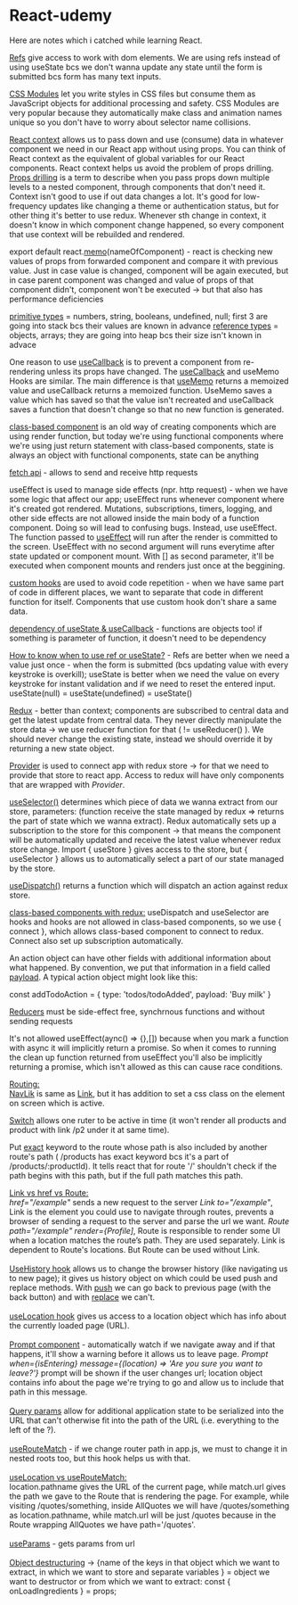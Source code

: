 # React-udemy
Here are notes which i catched while learning React.

<ins>Refs</ins> give access to work with dom elements. We are using refs instead of using useState bcs we don't wanna update any state until the form is submitted bcs form has many text inputs. 

<ins>CSS Modules</ins> let you write styles in CSS files but consume them as JavaScript objects for additional processing and safety. CSS Modules are very popular because they automatically make class and animation names unique so you don't have to worry about selector name collisions.

<ins>React context</ins> allows us to pass down and use (consume) data in whatever component we need in our React app without using props. You can think of React context as the equivalent of global variables for our React components. React context helps us avoid the problem of props drilling.
<ins>Props drilling</ins> is a term to describe when you pass props down multiple levels to a nested component, through components that don't need it.  Context isn't good to use if out data changes a lot. It's good for low-frequency updates like changing a theme or authentication status, but for other thing it's better to use redux. Whenever sth change in context, it doesn't know in which component change happened, so every component that use context will be rebuilded and rendered. 

export default react.<ins>memo</ins>(nameOfComponent) - react is checking new values of props from forwarded component and compare it with previous value. Just in case value is changed, component will be again executed, but in case parent component was changed and value of props of that component didn't, component won't be executed -> but that also has performance deficiencies

<ins>primitive types</ins> = numbers, string, booleans, undefined, null; first 3 are going into stack bcs their values are known in advance
<ins>reference types</ins> = objects, arrays; they are going into heap bcs their size isn't known in advace

One reason to use <ins>useCallback</ins> is to prevent a component from re-rendering unless its props have changed. The <ins>useCallback</ins> and useMemo Hooks are similar. The main difference is that <ins>useMemo</ins> returns a memoized value and useCallback returns a memoized function. UseMemo saves a value which has saved so that the value isn't recreated and useCallback saves a function that doesn't change so that no new function is generated.

<ins>class-based component</ins> is an old way of creating components which are using render function, but today we're using functional components where we're using just return statement
with class-based components, state is always an object
with functional components, state can be anything

<ins>fetch api</ins> - allows to send and receive http requests

useEffect is used to manage side effects (npr. http request) - when we have some logic that affect our app; useEffect runs whenever component where it's created got rendered.
Mutations, subscriptions, timers, logging, and other side effects are not allowed inside the main body of a function component. Doing so will lead to confusing bugs. Instead, use useEffect. The function passed to <ins>useEffect</ins> will run after the render is committed to the screen. UseEffect with no second argument will runs everytime after state updated or component mount. With [] as second parameter, it'll be executed when component mounts and renders just once at the beggining. 

<ins>custom hooks</ins> are used to avoid code repetition - when we have same part of code in different places, we want to separate that code in different function for itself. Components that use custom hook don't share a same data.

<ins>dependency of useState & useCallback</ins> - functions are objects too! if something is parameter of function, it doesn't need to be dependency

<ins>How to know when to use ref or useState?</ins> - Refs are better when we need a value just once - when the form is submitted (bcs updating value with every keystroke is overkill); useState is better when we need the value on every keystroke for instant validation and if we need to reset the entered input. useState(null) = useState(undefined) = useState()

<ins>Redux</ins> - better than context; components are subscribed to central data and get the latest update from central data. They never directly manipulate the store data -> we use reducer function for that ( != useReducer() ). We should never change the existing state, instead we should override it by returning a new state object.

<ins>Provider</ins> is used to connect app with redux store -> for that we need to provide that store to react app. Access to redux will have only components that are wrapped with *Provider*.

<ins>useSelector()</ins> determines which piece of data we wanna extract from our store, parameters: (function receive the state managed by redux => returns the part of state which we wanna extract). Redux automatically sets up a subscription to the store for this component -> that means the component will be automatically updated and receive the latest value whenever redux store change. Import { useStore } gives access to the store, but { useSelector } allows us to automatically select a part of our state managed by the store. 

<ins>useDispatch()</ins> returns a function which will dispatch an action against redux store. 

<ins>class-based components with redux:</ins> useDispatch and useSelector are hooks and hooks are not allowed in class-based components, so we use { connect }, which allows class-based component to connect to redux. Connect also set up subscription automatically. 

An action object can have other fields with additional information about what happened. By convention, we put that information in a field called <ins>payload</ins>. A typical action object might look like this:

const addTodoAction = {
  type: 'todos/todoAdded',
  payload: 'Buy milk'
} 

<ins>Reducers</ins> must be side-effect free, synchrnous functions and without sending requests

It's not allowed useEffect(aync() => {},[]) because when you mark a function with async it will implicitly return a promise. So when it comes to running the clean up function returned from useEffect you'll also be implicitly returning a promise, which isn't allowed as this can cause race conditions.

 <ins> Routing: </ins> <br/>
<ins>NavLik</ins> is same as <ins>Link</ins>, but it has addition to set a css class on the element on screen which is active.

<ins>Switch</ins> allows one ruter to be active in time (it won't render all products and product with link /p2 under it at same time).

Put <ins>exact</ins> keyword to the route whose path is also included by another route's path ( /products has exact keyword bcs it's a part of /products/:productId). It tells react that for route '/' shouldn't check if the path begins with this path, but if the full path matches this path.

<ins>Link vs href vs Route:</ins><br/>
*href="/example"* sends a new request to the server
*Link to="/example"*, Link is the element you could use to navigate through routes, prevents a browser of sending a request to the server and parse the url we want.
*Route path="/example" render={Profile]*, Route is responsible to render some UI when a location matches the route’s path.
They are used separately. Link is dependent to Route's locations. But Route can be used without Link.
<br/><br/>
<ins>UseHistory hook</ins> allows us to change the browser history (like navigating us to new page); it gives us history object on which could be used push and replace methods. With <ins>push</ins> we can go back to previous page (with the back button) and with <ins>replace</ins> we can't.
<br/><br/>
<ins>useLocation hook</ins> gives us access to a location object which has info about the currently loaded page (URL).
<br/><br/>
<ins>Prompt component</ins> - automatically watch if we navigate away and if that happens, it'll show a warning before it allows us to leave page. 
*Prompt when={isEntering} message={(location) => 'Are you sure you want to leave?'}* prompt will be shown if the user changes url; location object contains info about the page we're trying to go and allow us to include that path in this message.
<br/><br/>
<ins>Query params</ins> allow for additional application state to be serialized into the URL that can't otherwise fit into the path of the URL (i.e. everything to the left of the ?).
<br/><br/>
<ins>useRouteMatch</ins> - if we change router path in app.js, we must to change it in nested roots too, but this hook helps us with that.
<br/><br/>
<ins>useLocation vs useRouteMatch:</ins><br/>
location.pathname gives the URL of the current page, while match.url gives the path we gave to the Route that is rendering the page. For example, while visiting /quotes/something, inside AllQuotes we will have /quotes/something as location.pathname, while match.url will be just /quotes because in the Route wrapping AllQuotes we have path='/quotes'.
<br/><br/>
<ins>useParams</ins> - gets params from url
<br/><br/>
<ins>Object destructuring</ins> -> {name of the keys in that object which we want to extract, in which we want to store and separate variables } = object we want to destructor or from which we want to extract:    const { onLoadIngredients } = props;